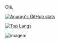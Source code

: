 Olá,

[![Anurag's GitHub stats](https://github-readme-stats.vercel.app/api?username=blbcava&theme=synthwave&layout=compact)](https://github.com/blbcava/github-readme-stats)


[![Top Langs](https://github-readme-stats.vercel.app/api/top-langs/?username=blbcava&layout=donut&theme=synthwave)](https://github.com/blbcava/github-readme-stats)

![imagem](https://gcdnb.pbrd.co/images/cC7htXhvPs9s.jpg?o=1)
